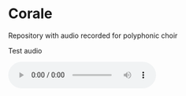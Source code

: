 # Corale
Repository with audio recorded for polyphonic choir


Test audio

<audio src="https://github.com/ffont28/Corale/blob/26e6b7dfd3093fd60717e362713fc0e1f89df51e/Voce%20348.m4a" autoplay="autoplay" controls="controls">
  Il tuo browser non supporta l'audio gestito con HTML5.
</audio>
